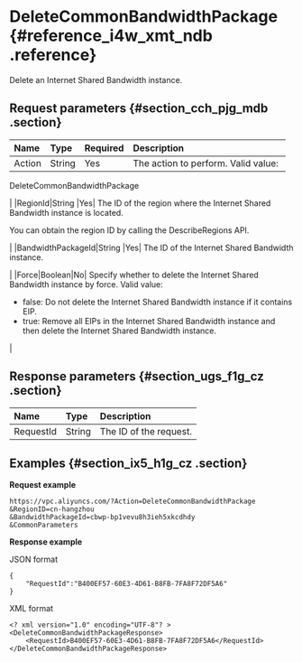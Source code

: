 # DeleteCommonBandwidthPackage {#reference_i4w_xmt_ndb .reference}

Delete an Internet Shared Bandwidth instance.

## Request parameters {#section_cch_pjg_mdb .section}

|Name|Type|Required|Description|
|:---|:---|:-------|:----------|
|Action|String|Yes| The action to perform. Valid value: 

 DeleteCommonBandwidthPackage

 |
|RegionId|String |Yes| The ID of the region where the Internet Shared Bandwidth instance is located.

 You can obtain the region ID by calling the DescribeRegions API.

 |
|BandwidthPackageId|String |Yes| The ID of the Internet Shared Bandwidth instance.

 |
|Force|Boolean|No| Specify whether to delete the Internet Shared Bandwidth instance by force. Valid value:

 -   false: Do not delete the Internet Shared Bandwidth instance if it contains EIP.
-   true: Remove all EIPs in the Internet Shared Bandwidth instance and then delete the Internet Shared Bandwidth instance.

 |

## Response parameters {#section_ugs_f1g_cz .section}

|Name|Type|Description|
|:---|:---|:----------|
|RequestId|String|The ID of the request.|

## Examples {#section_ix5_h1g_cz .section}

**Request example**

``` {#createVPCpub}
https://vpc.aliyuncs.com/?Action=DeleteCommonBandwidthPackage
&RegionID=cn-hangzhou
&BandwidthPackageId=cbwp-bp1vevu8h3ieh5xkcdhdy
&CommonParameters
```

**Response example**

JSON format

```
{
    "RequestId":"B400EF57-60E3-4D61-B8FB-7FA8F72DF5A6"
}
```

XML format

```
<? xml version="1.0" encoding="UTF-8"? >
<DeleteCommonBandwidthPackageResponse>
    <RequestId>B400EF57-60E3-4D61-B8FB-7FA8F72DF5A6</RequestId>
</DeleteCommonBandwidthPackageResponse>
```

